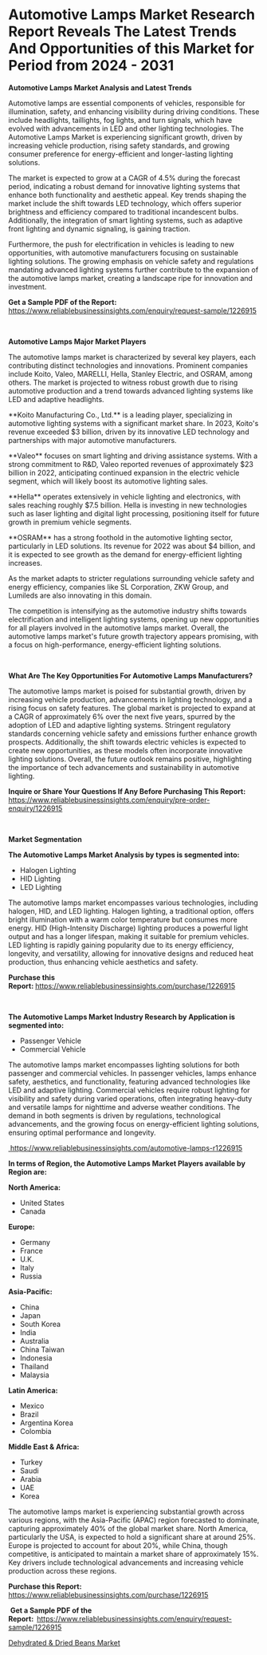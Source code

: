 <p><h1>Automotive Lamps Market Research Report Reveals The Latest Trends And Opportunities of this Market for Period from 2024 - 2031</h1></p><p><strong>Automotive Lamps Market Analysis and Latest Trends</strong></p>
<p><p>Automotive lamps are essential components of vehicles, responsible for illumination, safety, and enhancing visibility during driving conditions. These include headlights, taillights, fog lights, and turn signals, which have evolved with advancements in LED and other lighting technologies. The Automotive Lamps Market is experiencing significant growth, driven by increasing vehicle production, rising safety standards, and growing consumer preference for energy-efficient and longer-lasting lighting solutions.</p><p>The market is expected to grow at a CAGR of 4.5% during the forecast period, indicating a robust demand for innovative lighting systems that enhance both functionality and aesthetic appeal. Key trends shaping the market include the shift towards LED technology, which offers superior brightness and efficiency compared to traditional incandescent bulbs. Additionally, the integration of smart lighting systems, such as adaptive front lighting and dynamic signaling, is gaining traction.</p><p>Furthermore, the push for electrification in vehicles is leading to new opportunities, with automotive manufacturers focusing on sustainable lighting solutions. The growing emphasis on vehicle safety and regulations mandating advanced lighting systems further contribute to the expansion of the automotive lamps market, creating a landscape ripe for innovation and investment.</p></p>
<p><strong>Get a Sample PDF of the Report:&nbsp;</strong> <a href="https://www.reliablebusinessinsights.com/enquiry/request-sample/1226915?utm_campaign=75&utm_medium=2&utm_source=Github&utm_content=ia&utm_term=28122024&utm_id=automotive-lamps">https://www.reliablebusinessinsights.com/enquiry/request-sample/1226915</a></p>
<p>&nbsp;</p>
<p><strong>Automotive Lamps Major Market Players</strong></p>
<p><p>The automotive lamps market is characterized by several key players, each contributing distinct technologies and innovations. Prominent companies include Koito, Valeo, MARELLI, Hella, Stanley Electric, and OSRAM, among others. The market is projected to witness robust growth due to rising automotive production and a trend towards advanced lighting systems like LED and adaptive headlights.</p><p>**Koito Manufacturing Co., Ltd.** is a leading player, specializing in automotive lighting systems with a significant market share. In 2023, Koito's revenue exceeded $3 billion, driven by its innovative LED technology and partnerships with major automotive manufacturers.</p><p>**Valeo** focuses on smart lighting and driving assistance systems. With a strong commitment to R&D, Valeo reported revenues of approximately $23 billion in 2022, anticipating continued expansion in the electric vehicle segment, which will likely boost its automotive lighting sales.</p><p>**Hella** operates extensively in vehicle lighting and electronics, with sales reaching roughly $7.5 billion. Hella is investing in new technologies such as laser lighting and digital light processing, positioning itself for future growth in premium vehicle segments.</p><p>**OSRAM** has a strong foothold in the automotive lighting sector, particularly in LED solutions. Its revenue for 2022 was about $4 billion, and it is expected to see growth as the demand for energy-efficient lighting increases.</p><p>As the market adapts to stricter regulations surrounding vehicle safety and energy efficiency, companies like SL Corporation, ZKW Group, and Lumileds are also innovating in this domain. </p><p>The competition is intensifying as the automotive industry shifts towards electrification and intelligent lighting systems, opening up new opportunities for all players involved in the automotive lamps market. Overall, the automotive lamps market's future growth trajectory appears promising, with a focus on high-performance, energy-efficient lighting solutions.</p></p>
<p>&nbsp;</p>
<p><strong>What Are The Key Opportunities For Automotive Lamps Manufacturers?</strong></p>
<p><p>The automotive lamps market is poised for substantial growth, driven by increasing vehicle production, advancements in lighting technology, and a rising focus on safety features. The global market is projected to expand at a CAGR of approximately 6% over the next five years, spurred by the adoption of LED and adaptive lighting systems. Stringent regulatory standards concerning vehicle safety and emissions further enhance growth prospects. Additionally, the shift towards electric vehicles is expected to create new opportunities, as these models often incorporate innovative lighting solutions. Overall, the future outlook remains positive, highlighting the importance of tech advancements and sustainability in automotive lighting.</p></p>
<p><strong>Inquire or Share Your Questions If Any Before Purchasing This Report:</strong> <a href="https://www.reliablebusinessinsights.com/enquiry/pre-order-enquiry/1226915?utm_campaign=75&utm_medium=2&utm_source=Github&utm_content=ia&utm_term=28122024&utm_id=automotive-lamps">https://www.reliablebusinessinsights.com/enquiry/pre-order-enquiry/1226915</a></p>
<p>&nbsp;</p>
<p><strong>Market Segmentation</strong></p>
<p><strong>The Automotive Lamps Market Analysis by types is segmented into:</strong></p>
<p><ul><li>Halogen Lighting</li><li>HID Lighting</li><li>LED Lighting</li></ul></p>
<p><p>The automotive lamps market encompasses various technologies, including halogen, HID, and LED lighting. Halogen lighting, a traditional option, offers bright illumination with a warm color temperature but consumes more energy. HID (High-Intensity Discharge) lighting produces a powerful light output and has a longer lifespan, making it suitable for premium vehicles. LED lighting is rapidly gaining popularity due to its energy efficiency, longevity, and versatility, allowing for innovative designs and reduced heat production, thus enhancing vehicle aesthetics and safety.</p></p>
<p><strong>Purchase this Report:&nbsp;</strong><a href="https://www.reliablebusinessinsights.com/purchase/1226915?utm_campaign=75&utm_medium=2&utm_source=Github&utm_content=ia&utm_term=28122024&utm_id=automotive-lamps">https://www.reliablebusinessinsights.com/purchase/1226915</a></p>
<p>&nbsp;</p>
<p><strong>The Automotive Lamps Market Industry Research by Application is segmented into:</strong></p>
<p><ul><li>Passenger Vehicle</li><li>Commercial Vehicle</li></ul></p>
<p><p>The automotive lamps market encompasses lighting solutions for both passenger and commercial vehicles. In passenger vehicles, lamps enhance safety, aesthetics, and functionality, featuring advanced technologies like LED and adaptive lighting. Commercial vehicles require robust lighting for visibility and safety during varied operations, often integrating heavy-duty and versatile lamps for nighttime and adverse weather conditions. The demand in both segments is driven by regulations, technological advancements, and the growing focus on energy-efficient lighting solutions, ensuring optimal performance and longevity.</p></p>
<p><a href="https://www.reliablebusinessinsights.com/automotive-lamps-r1226915?utm_campaign=75&utm_medium=2&utm_source=Github&utm_content=ia&utm_term=28122024&utm_id=automotive-lamps">&nbsp;https://www.reliablebusinessinsights.com/automotive-lamps-r1226915</a></p>
<p><strong>In terms of Region, the Automotive Lamps Market Players available by Region are:</strong></p>
<p>
    <p> <strong> North America: </strong>
        <ul>
            <li>United States</li>
            <li>Canada</li>
        </ul>
        </p> 
    <p> <strong> Europe: </strong>
        <ul>
            <li>Germany</li>
            <li>France</li>
            <li>U.K.</li>
            <li>Italy</li>
            <li>Russia</li>
        </ul>
        </p> 
    <p> <strong> Asia-Pacific: </strong>
        <ul>
            <li>China</li>
            <li>Japan</li>
            <li>South Korea</li>
            <li>India</li>
            <li>Australia</li>
            <li>China Taiwan</li>
            <li>Indonesia</li>
            <li>Thailand</li>
            <li>Malaysia</li>
        </ul>
        </p> 
    <p> <strong> Latin America: </strong>
        <ul>
            <li>Mexico</li>
            <li>Brazil</li>
            <li>Argentina Korea</li>
            <li>Colombia</li>
        </ul>
        </p> 
    <p> <strong> Middle East & Africa: </strong>
        <ul>
            <li>Turkey</li>
            <li>Saudi</li>
            <li>Arabia</li>
            <li>UAE</li>
            <li>Korea</li>
        </ul>
    </p>
    </p>
<p><p>The automotive lamps market is experiencing substantial growth across various regions, with the Asia-Pacific (APAC) region forecasted to dominate, capturing approximately 40% of the global market share. North America, particularly the USA, is expected to hold a significant share at around 25%. Europe is projected to account for about 20%, while China, though competitive, is anticipated to maintain a market share of approximately 15%. Key drivers include technological advancements and increasing vehicle production across these regions.</p></p>
<p><strong>Purchase this Report: </strong><a href="https://www.reliablebusinessinsights.com/purchase/1226915?utm_campaign=75&utm_medium=2&utm_source=Github&utm_content=ia&utm_term=28122024&utm_id=automotive-lamps">https://www.reliablebusinessinsights.com/purchase/1226915</a></p>
<p>&nbsp;<strong>Get a Sample PDF of the Report:&nbsp;&nbsp;</strong><a href="https://www.reliablebusinessinsights.com/enquiry/request-sample/1226915?utm_campaign=75&utm_medium=2&utm_source=Github&utm_content=ia&utm_term=28122024&utm_id=automotive-lamps">https://www.reliablebusinessinsights.com/enquiry/request-sample/1226915</a></p>
<p><strong></strong></p>
<p><p><a href="https://github.com/bogganbillie6969/Market-Research-Report-List-1/blob/main/dehydrated-dried-beans-market.md?utm_campaign=75&utm_medium=2&utm_source=Github&utm_content=ia&utm_term=28122024&utm_id=automotive-lamps">Dehydrated & Dried Beans Market</a></p></p>